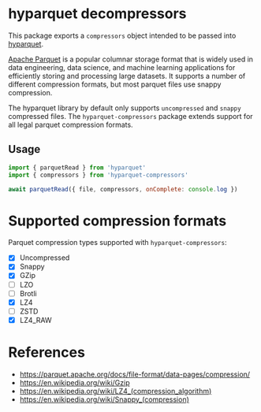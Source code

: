 # hyparquet decompressors

This package exports a `compressors` object intended to be passed into [hyparquet](https://github.com/hyparam/hyparquet).

[Apache Parquet](https://parquet.apache.org) is a popular columnar storage format that is widely used in data engineering, data science, and machine learning applications for efficiently storing and processing large datasets. It supports a number of different compression formats, but most parquet files use snappy compression.

The hyparquet library by default only supports `uncompressed` and `snappy` compressed files. The `hyparquet-compressors` package extends support for all legal parquet compression formats.

## Usage

```js
import { parquetRead } from 'hyparquet'
import { compressors } from 'hyparquet-compressors'

await parquetRead({ file, compressors, onComplete: console.log })
```

# Supported compression formats

Parquet compression types supported with `hyparquet-compressors`:
 - [X] Uncompressed
 - [X] Snappy
 - [x] GZip
 - [ ] LZO
 - [ ] Brotli
 - [X] LZ4
 - [ ] ZSTD
 - [X] LZ4_RAW

# References

 - https://parquet.apache.org/docs/file-format/data-pages/compression/
 - https://en.wikipedia.org/wiki/Gzip
 - https://en.wikipedia.org/wiki/LZ4_(compression_algorithm)
 - https://en.wikipedia.org/wiki/Snappy_(compression)
